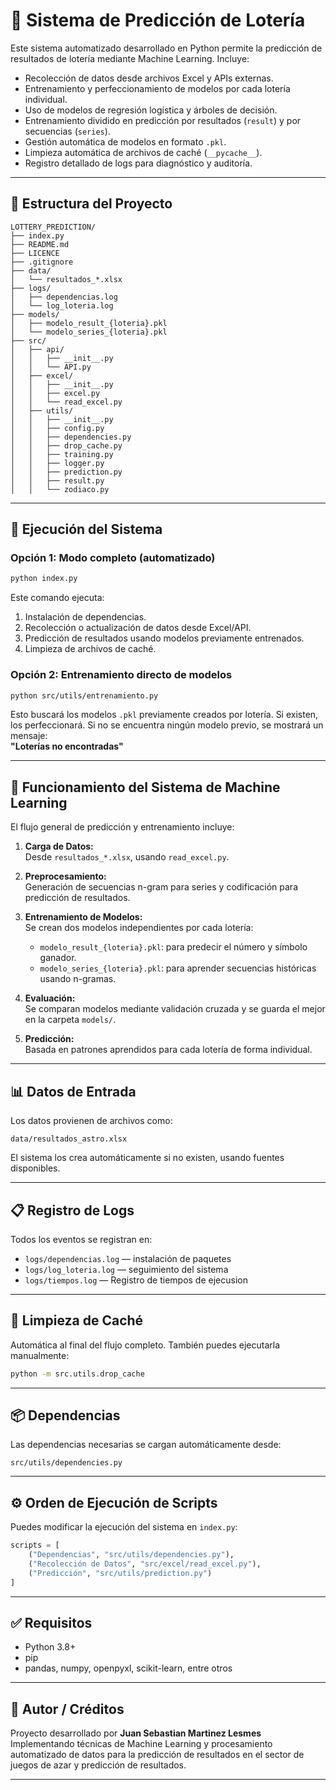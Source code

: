 # 🎰 Sistema de Predicción de Lotería

Este sistema automatizado desarrollado en Python permite la predicción de resultados de lotería mediante Machine Learning. Incluye:

- Recolección de datos desde archivos Excel y APIs externas.
- Entrenamiento y perfeccionamiento de modelos por cada lotería individual.
- Uso de modelos de regresión logística y árboles de decisión.
- Entrenamiento dividido en predicción por resultados (`result`) y por secuencias (`series`).
- Gestión automática de modelos en formato `.pkl`.
- Limpieza automática de archivos de caché (`__pycache__`).
- Registro detallado de logs para diagnóstico y auditoría.

---

## 📁 Estructura del Proyecto

```
LOTTERY_PREDICTION/
├── index.py
├── README.md
├── LICENCE
├── .gitignore
├── data/
│   └── resultados_*.xlsx
├── logs/
│   ├── dependencias.log
│   └── log_loteria.log
├── models/
│   ├── modelo_result_{loteria}.pkl
│   └── modelo_series_{loteria}.pkl
├── src/
│   ├── api/
│   │   ├── __init__.py
│   │   └── API.py 
│   ├── excel/
│   │   ├── __init__.py
│   │   ├── excel.py
│   │   └── read_excel.py
│   ├── utils/
│   │   ├── __init__.py
│   │   ├── config.py
│   │   ├── dependencies.py
│   │   ├── drop_cache.py
│   │   ├── training.py
│   │   ├── logger.py
│   │   ├── prediction.py
│   │   ├── result.py
│   │   └── zodiaco.py
```

---

## 🚀 Ejecución del Sistema

### Opción 1: Modo completo (automatizado)

```bash
python index.py
```

Este comando ejecuta:

1. Instalación de dependencias.
2. Recolección o actualización de datos desde Excel/API.
3. Predicción de resultados usando modelos previamente entrenados.
4. Limpieza de archivos de caché.

### Opción 2: Entrenamiento directo de modelos

```bash
python src/utils/entrenamiento.py
```

Esto buscará los modelos `.pkl` previamente creados por lotería. Si existen, los perfeccionará. Si no se encuentra ningún modelo previo, se mostrará un mensaje:  
**"Loterías no encontradas"**

---

## 🧠 Funcionamiento del Sistema de Machine Learning

El flujo general de predicción y entrenamiento incluye:

1. **Carga de Datos:**  
   Desde `resultados_*.xlsx`, usando `read_excel.py`.

2. **Preprocesamiento:**  
   Generación de secuencias n-gram para series y codificación para predicción de resultados.

3. **Entrenamiento de Modelos:**  
   Se crean dos modelos independientes por cada lotería:

   - `modelo_result_{loteria}.pkl`: para predecir el número y símbolo ganador.
   - `modelo_series_{loteria}.pkl`: para aprender secuencias históricas usando n-gramas.

4. **Evaluación:**  
   Se comparan modelos mediante validación cruzada y se guarda el mejor en la carpeta `models/`.

5. **Predicción:**  
   Basada en patrones aprendidos para cada lotería de forma individual.

---

## 📊 Datos de Entrada

Los datos provienen de archivos como:

```
data/resultados_astro.xlsx
```

El sistema los crea automáticamente si no existen, usando fuentes disponibles.

---

## 📋 Registro de Logs

Todos los eventos se registran en:

- `logs/dependencias.log` — instalación de paquetes
- `logs/log_loteria.log` — seguimiento del sistema
- `logs/tiempos.log` — Registro de tiempos de ejecusion

---

## 🧹 Limpieza de Caché

Automática al final del flujo completo. También puedes ejecutarla manualmente:

```bash
python -m src.utils.drop_cache
```

---

## 📦 Dependencias

Las dependencias necesarias se cargan automáticamente desde:

```
src/utils/dependencies.py
```

---

## ⚙️ Orden de Ejecución de Scripts

Puedes modificar la ejecución del sistema en `index.py`:

```python
scripts = [
    ("Dependencias", "src/utils/dependencies.py"),
    ("Recolección de Datos", "src/excel/read_excel.py"),
    ("Predicción", "src/utils/prediction.py")
]
```

---

## ✅ Requisitos

- Python 3.8+
- pip
- pandas, numpy, openpyxl, scikit-learn, entre otros

---

## 🧠 Autor / Créditos

Proyecto desarrollado por **Juan Sebastian Martinez Lesmes**  
Implementando técnicas de Machine Learning y procesamiento automatizado de datos para la predicción de resultados en el sector de juegos de azar y predicción de resultados.

---